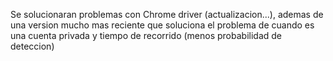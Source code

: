 Se solucionaran problemas con Chrome driver (actualizacion...), ademas de una version mucho mas reciente que soluciona el problema de cuando es una cuenta privada y tiempo de recorrido (menos probabilidad de deteccion)
